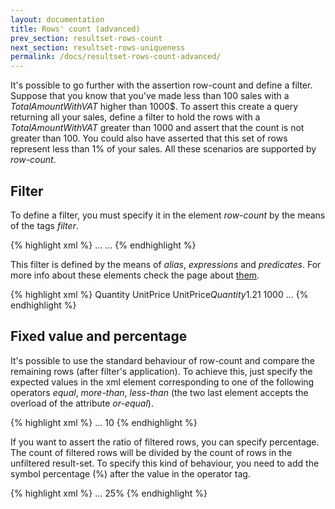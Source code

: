 ```yaml
---
layout: documentation
title: Rows' count (advanced)
prev_section: resultset-rows-count
next_section: resultset-rows-uniqueness
permalink: /docs/resultset-rows-count-advanced/
---
```

It's possible to go further with the assertion row-count and define a filter. Suppose that you know that you've made less than 100 sales with a *TotalAmountWithVAT* higher than 1000$. To assert this create a query returning all your sales, define a filter to hold the rows with a  *TotalAmountWithVAT* greater than 1000 and assert that the count is not greater than 100. You could also have asserted that this set of rows represent less than 1% of your sales. All these scenarios are supported by *row-count*.

## Filter

To define a filter, you must specify it in the element *row-count* by the means of the tags *filter*.

{% highlight xml %}
<assert>
  <row-count>
    <filter>
      ...
    </filter>
    ...
  </row-count>
</assert>
{% endhighlight %}

This filter is defined by the means of *alias*, *expressions* and *predicates*. For more info about these elements check the page about [them](../resultset-all-no-rows/).

{% highlight xml %}
<assert>
  <row-count>
    <filter>
      <alias column-index="1">Quantity</alias>
      <alias column-index="2">UnitPrice</alias>
      <expression name="TotalPriceWithVAT">UnitPrice*Quantity*1.21</variable>
      <predicate name="TotalPriceWithVAT">
         <more-than or-equal="true">1000<less-than>
      <predicate>
    </filter>
    ...
  </row-count>
</assert>
{% endhighlight %}

## Fixed value and percentage

It's possible to use the standard behaviour of row-count and compare the remaining rows (after filter's application). To achieve this, just specify the expected values in the xml element corresponding to one of the following operators *equal*, *more-than*, *less-than* (the two last element accepts the overload of the attribute *or-equal*).

{% highlight xml %}
<assert>
  <row-count>
    <filter>
      ...
    </filter>
    <more-than or-equal="true">10<more-than>
  </row-count>
</assert>
{% endhighlight %}

If you want to assert the ratio of filtered rows, you can specify percentage. The count of filtered rows will be divided by the count of rows in the unfiltered result-set. To specify this kind of behaviour, you need to add the symbol percentage (%) after the value in the operator tag.

{% highlight xml %}
<assert>
  <row-count>
    <filter>
      ...
    </filter>
    <less-than>25%<less-than>
  </row-count>
</assert>
{% endhighlight %}
